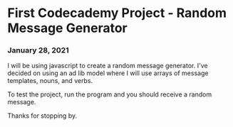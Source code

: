 # First Codecademy Project - Random Message Generator #
### January 28, 2021 ###

I will be using javascript to create a random message generator. I've 
decided on using an ad lib model where I will use arrays of message templates, nouns, and verbs. 

To test the project, run the program and you should receive a random 
message.

Thanks for stopping by. 